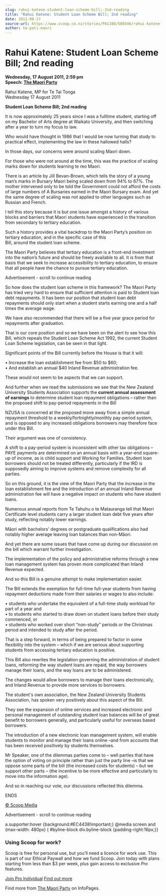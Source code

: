 ```yaml
---
slug: rahui-katene-student-loan-scheme-bill;-2nd-reading
title: "Rahui Katene: Student Loan Scheme Bill; 2nd reading"
date: 2011-08-17
source-url: https://www.scoop.co.nz/stories/PA1108/S00346/rahui-katene-student-loan-scheme-bill-2nd-reading.htm
author: te-pati-maori
---
```

Rahui Katene: Student Loan Scheme Bill; 2nd reading
===================================================

**Wednesday, 17 August 2011, 2:59 pm**  
**Speech: [The Maori Party](https://info.scoop.co.nz/The_Maori_Party)**

Rahui Katene, MP for Te Tai Tonga  
Wednesday 17 August 2011

**Student Loan Scheme Bill; 2nd reading**

It is now approximately 25 years since I was a fulltime student, starting off on my Bachelor of Arts degree at Waikato University, and then switching after a year to turn my focus to law.

Who would have thought in 1986 that I would be now turning that study to practical effect, implementing the law in these hallowed halls?

In those days, our concerns were around scaling Maori down.

For those who were not around at the time, this was the practice of scaling marks down for students learning te reo Maori.

There is an article by Jill Bevan-Brown, which tells the story of a young man’s marks in Bursary Maori being scaled down from 94% to 67%. The mother intervened only to be told the Government could not afford the costs of large numbers of A Bursaries earned in the Maori Bursary exam. And yet the same degree of scaling was not applied to other languages such as Russian and French.

I tell this story because it is but one issue amongst a history of various blocks and barriers that Maori students have experienced in the transition from secondary to tertiary education.

Such a history provides a vital backdrop to the Maori Party’s position on tertiary education, and in the specific case of this  
Bill, around the student loan scheme.

The Maori Party believes that tertiary education is a front-end investment into the nation’s future and should be freely available to all. It is from that basis that we seek to increase accessibility to tertiary education, to ensure that all people have the chance to pursue tertiary education.

Advertisement - scroll to continue reading





So how does the student loan scheme in this framework? The Maori Party has tried very hard to ensure that sufficient attention is paid to Student loan debt repayments. It has been our position that student loan debt repayments should only start when a student starts earning one and a half times the average wage.

We have also recommended that there will be a five year grace period for repayments after graduation.

That is our core position and so we have been on the alert to see how this Bill, which repeals the Student Loan Scheme Act 1992, the current Student Loan Scheme legislation, can be seen in that light.

Significant points of the Bill currently before the House is that it will:

• Increase the loan establishment fee from $50 to $60;  
• And establish an annual $40 Inland Revenue administration fee.

These would not seem to be aspects that we can support.

And further when we read the submissions we see that the New Zealand University Students Association supports the **current annual assessment of earnings** to determine student loan repayment obligations – rather than the proposed shift to pay-period repayments in the Bill

NZUSA is concerned at the proposed move away from a simple annual repayment threshold to a weekly/fortnightly/monthly pay-period system, and is opposed to any increased obligations borrowers may therefore face under this Bill.

Their argument was one of consistency.

A shift to a pay-period system is inconsistent with other tax obligations – PAYE payments are determined on an annual basis with a year-end square-up of income, as is child support and Working for Families. Student loan borrowers should not be treated differently, particularly if the IRD is supposedly aiming to improve systems and remove complexity for all parties.

So on this ground, it is the view of the Maori Party that the increase in the loan establishment fee and the introduction of an annual Inland Revenue administration fee will have a negative impact on students who have student loans.

Numerous annual reports from Te Tahuhu o te Matauranga tell that Maori Certificate level students carry a larger student loan debt five years after study, reflecting notably lower earnings.

Māori with bachelors' degrees or postgraduate qualifications also had notably higher average leaving loan balances than non-Māori.

And yet there are some issues that have come up during our discussion on the bill which warrant further investigation.

The implementation of the policy and administrative reforms through a new loan management system has proven more complicated than Inland Revenue expected.

And so this Bill is a genuine attempt to make implementation easier.

The Bill extends the exemption for full-time full-year students from having repayment deductions made from their salaries or wages to also include:

• students who undertake the equivalent of a full-time study workload for part of a year and  
• to students who started to draw down on student loans before their study commenced, or  
• students who worked over short “non-study” periods or the Christmas period and intended to study after the period.

That is a step forward, in terms of being prepared to factor in some flexibility into the system – which if we are serious about supporting students from accessing tertiary education is positive.

This Bill also rewrites the legislation governing the administration of student loans, reforming the way student loans are repaid, the way borrowers manage their loans, and the way loans are to be administered.

The changes would allow borrowers to manage their loans electronically, and Inland Revenue to provide more services to borrowers.

The student's own association, the New Zealand University Students Association, has spoken very positively about this aspect of the Bill.

They see the expansion of online services and increased electronic and personal management of outstanding student loan balances will be of great benefit to borrowers generally, and particularly useful for overseas based borrowers.

The introduction of a new electronic loan management system, will enable students to monitor and manage their loans online –and from accounts that has been received positively by students themselves.

Mr Speaker, one of the dilemmas parties come to – well parties that have the option of voting on principle rather than just the party line –is that we oppose some parts of the bill (the increased costs for students) – but we support other parts – (the incentive to be more effective and particularly to move into the information age).

And so in reaching our vote, our discussions reflected this dilemma.

ENDS

[© Scoop Media](http://www.scoop.co.nz/about/terms.html)  

Advertisement - scroll to continue reading



a.supporter:hover {background:#EC4438!important;} @media screen and (max-width: 480px) { #byline-block div.byline-block {padding-right:16px;}}

### Using Scoop for work?

Scoop is free for personal use, but you’ll need a licence for work use. This is part of our Ethical Paywall and how we fund Scoop. Join today with plans starting from less than $3 per week, plus gain access to exclusive _Pro_ features.  
  
[Join Pro Individual](https://pro.scoop.co.nz/Individual/?from=ProIn24) [Find out more](https://pro.scoop.co.nz/using-scoop-for-work/?from=ProIn24)

Find more from [The Maori Party](https://info.scoop.co.nz/The_Maori_Party) on InfoPages.